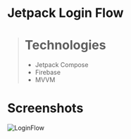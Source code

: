 # Jetpack Login Flow

> # Technologies
> - Jetpack Compose
> - Firebase
> - MVVM

# Screenshots
![LoginFlow](https://github.com/DaDaDaTheoryNow/Jetpack-Login-Flow/assets/105795587/e9b5212b-1fba-4e46-9a83-3dd232605d51)
